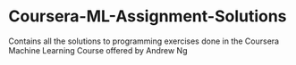 # Coursera-ML-Assignment-Solutions
Contains all the solutions to programming exercises done in the Coursera Machine Learning Course offered by Andrew Ng
